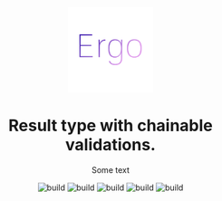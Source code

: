 <p align="center"><img src="/logo.png?raw=true" width="150"></p>
<h1 align="center">Result type with chainable validations.</h1>
 
<div align="center">

Some text

![build](https://github.com/GoodeUser/Ergo/workflows/build/badge.svg) ![build](https://github.com/GoodeUser/Ergo/workflows/build/badge.svg) ![build](https://github.com/GoodeUser/Ergo/workflows/build/badge.svg) ![build](https://github.com/GoodeUser/Ergo/workflows/build/badge.svg) ![build](https://github.com/GoodeUser/Ergo/workflows/build/badge.svg)

</div>
